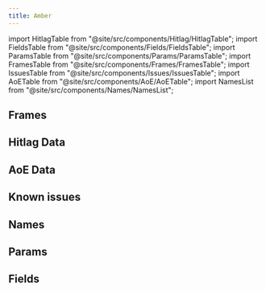 ```yaml
---
title: Amber
---
```


import HitlagTable from "@site/src/components/Hitlag/HitlagTable";
import FieldsTable from "@site/src/components/Fields/FieldsTable";
import ParamsTable from "@site/src/components/Params/ParamsTable";
import FramesTable from "@site/src/components/Frames/FramesTable";
import IssuesTable from "@site/src/components/Issues/IssuesTable";
import AoETable from "@site/src/components/AoE/AoETable";
import NamesList from "@site/src/components/Names/NamesList";

## Frames

<FramesTable character="amber" />

## Hitlag Data

<HitlagTable character="amber" />

## AoE Data

<AoETable character="amber" />

## Known issues

<IssuesTable character="amber" />

## Names

<NamesList character="amber" />

## Params

<ParamsTable character="amber" />

## Fields

<FieldsTable character="amber" />
